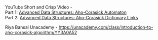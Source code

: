 YouTube Short and Crisp Video - \
Part 1: [Advanced Data Structures: Aho-Corasick Automaton](https://youtu.be/O7_w001f58c) \
Part 2: [Advanced Data Structures: Aho-Corasick Dictionary Links](https://youtu.be/OFKxWFew_L0)

Riya Bansal Unacademy - https://unacademy.com/class/introduction-to-aho-corasick-algorithm/YY3A0A52
